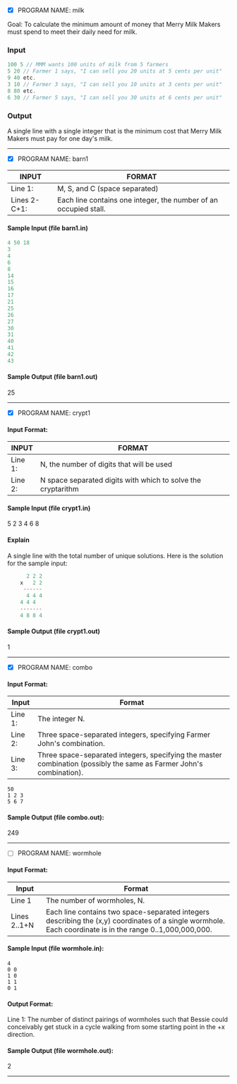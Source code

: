 - [x] PROGRAM NAME: milk

Goal:
To calculate the minimum amount of money that Merry Milk Makers must spend to meet their daily need for milk.
### Input

```c
100 5 // MMM wants 100 units of milk from 5 farmers
5 20 // Farmer 1 says, "I can sell you 20 units at 5 cents per unit"
9 40 etc.
3 10 // Farmer 3 says, "I can sell you 10 units at 3 cents per unit"
8 80 etc.
6 30 // Farmer 5 says, "I can sell you 30 units at 6 cents per unit"
```
### Output

A single line with a single integer that is the minimum cost that Merry Milk Makers must pay for one day's milk.

-------------
- [x] PROGRAM NAME: barn1

INPUT | FORMAT
------------ | -------------
Line 1:|	M, S, and C (space separated)
Lines 2-C+1:|Each line contains one integer, the number of an occupied stall.

#### Sample Input (file barn1.in)
```c
4 50 18
3
4
6
8
14
15
16
17
21
25
26
27
30
31
40
41
42
43
```
####  Sample Output (file barn1.out)
25

-------------
- [x] PROGRAM NAME: crypt1

#### Input Format:
INPUT | FORMAT
------------ | -------------
Line 1:	 | N, the number of digits that will be used
Line 2:	 | N space separated digits with which to solve the cryptarithm
#### Sample Input (file crypt1.in)
5
2 3 4 6 8

####  Explain 
A single line with the total number of unique solutions. Here is the solution for the sample input:
```c
      2 2 2
    x   2 2
     ------
      4 4 4
    4 4 4
    -------
    4 8 8 4
```
####  Sample Output (file crypt1.out)  
1  

-------------
- [x] PROGRAM NAME: combo


#### Input Format:
Input  | Format
------------| -------------
Line 1: | The integer N.
Line 2: | Three space-separated integers, specifying Farmer John's combination.
Line 3: | Three space-separated integers, specifying the master combination (possibly the same as Farmer John's combination).
```
50
1 2 3
5 6 7
```
####  Sample Output (file combo.out):
249

-------------

- [ ] PROGRAM NAME: wormhole

#### Input Format:
Input  | Format
------------| -------------
Line 1 | The number of wormholes, N.
Lines 2..1+N | Each line contains two space-separated integers describing the (x,y) coordinates of a single wormhole. Each coordinate is in the range 0..1,000,000,000.

#### Sample Input (file wormhole.in):
```
4
0 0
1 0
1 1
0 1
```
#### Output Format:
Line 1:	The number of distinct pairings of wormholes such that Bessie could conceivably get stuck in a cycle walking from some starting point in the +x direction.
####  Sample Output (file wormhole.out):
2

-------------